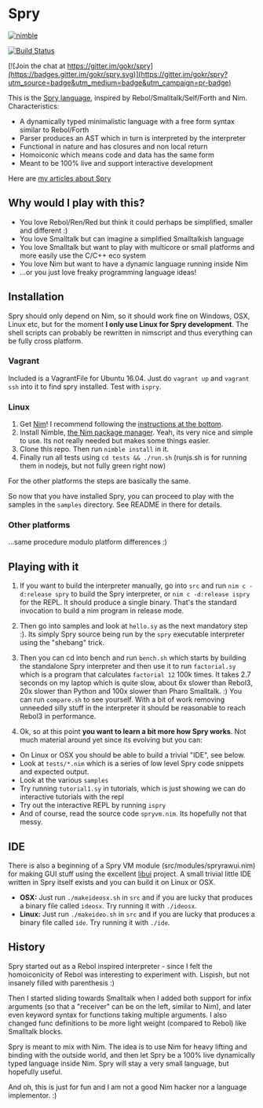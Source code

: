 # Spry

[![nimble](https://raw.githubusercontent.com/yglukhov/nimble-tag/master/nimble_js.png)](https://github.com/yglukhov/nimble-tag)

[![Build Status](https://travis-ci.org/gokr/spry.svg?branch=master)](https://travis-ci.org/gokr/spry)

[![Join the chat at https://gitter.im/gokr/spry](https://badges.gitter.im/gokr/spry.svg)](https://gitter.im/gokr/spry?utm_source=badge&utm_medium=badge&utm_campaign=pr-badge)


This is the [Spry language](http://sprylang.org), inspired by Rebol/Smalltalk/Self/Forth and Nim. Characteristics:

* A dynamically typed minimalistic language with a free form syntax similar to Rebol/Forth
* Parser produces an AST which in turn is interpreted by the interpreter
* Functional in nature and has closures and non local return
* Homoiconic which means code and data has the same form
* Meant to be 100% live and support interactive development

Here are [my articles about Spry](http://goran.krampe.se/category/spry)

## Why would I play with this?

* You love Rebol/Ren/Red but think it could perhaps be simplified, smaller and different :)
* You love Smalltalk but can imagine a simplified Smalltalkish language 
* You love Smalltalk but want to play with multicore or small platforms and more easily use the C/C++ eco system
* You love Nim but want to have a dynamic language running inside Nim
* ...or you just love freaky programming language ideas!

## Installation

Spry should only depend on Nim, so it should work fine on Windows, OSX, Linux etc, but
for the moment **I only use Linux for Spry development**. The shell scripts can probably be rewritten
in nimscript and thus everything can be fully cross platform.

### Vagrant
Included is a VagrantFile for Ubuntu 16.04. Just do `vagrant up` and `vagrant ssh` into it to find spry installed. Test with `ispry`.

### Linux
1. Get [Nim](http://www.nim-lang.org)! I recommend following the [instructions at the bottom](http://nim-lang.org/download.html).
2. Install Nimble, [the Nim package manager](https://github.com/nim-lang/nimble). Yeah, its very nice and simple to use. Its not really needed but makes some things easier.
3. Clone this repo. Then run `nimble install` in it.
4. Finally run all tests using `cd tests && ./run.sh` (runjs.sh is for running them in nodejs, but not fully green right now)

For the other platforms the steps are basically the same.

So now that you have installed Spry, you can proceed to play with the samples in the `samples` directory.
See README in there for details.

### Other platforms

...same procedure modulo platform differences :)


## Playing with it

1. If you want to build the interpreter manually, go into `src` and run
`nim c -d:release spry` to build the Spry interpreter, or `nim c -d:release ispry` for the REPL. It should produce a single binary.
That's the standard invocation to build a nim program in release mode.

2. Then go into samples and look at `hello.sy` as the next mandatory step :).
Its simply Spry source being run by the `spry` executable interpreter using the "shebang" trick.

4. Then you can cd into bench and run `bench.sh` which starts by building the standalone Spry interpreter
and then use it to run `factorial.sy` which is a program that calculates `factorial 12`
100k times. It takes 2.7 seconds on my laptop which is quite slow, about 6x slower than
Rebol3, 20x slower than Python and 100x slower than Pharo Smalltalk. :) You can run `compare.sh`
to see yourself. With a bit of work removing unneeded silly stuff in the interpreter it should
be reasonable to reach Rebol3 in performance.

4. Ok, so at this point **you want to learn a bit more how Spry works**. Not much material around yet since its evolving but you can:

* On Linux or OSX you should be able to build a trivial "IDE", see below.
* Look at `tests/*.nim` which is a series of low level Spry code snippets and expected output.
* Look at the various `samples`
* Try running `tutorial1.sy` in tutorials, which is just showing we can do interactive tutorials with the repl
* Try out the interactive REPL by running `ispry`
* And of course, read the source code `spryvm.nim`. Its hopefully not that messy.

## IDE
There is also a beginning of a Spry VM module (src/modules/spryrawui.nim) for making GUI stuff using the excellent [libui](http://github.com/andlabs/libui) project. A small trivial little IDE written in Spry itself exists and you can build it on Linux or OSX.

* **OSX:** Just run `./makeideosx.sh` in `src` and if you are lucky that produces a binary file called `ideosx`. Try running it with `./ideosx`.
* **Linux:** Just run `./makeideo.sh` in `src` and if you are lucky that produces a binary file called `ide`. Try running it with `./ide`.

## History
Spry started out as a Rebol inspired interpreter - since I felt the homoiconicity
of Rebol was interesting to experiment with. Lispish, but not insanely filled
with parenthesis :)

Then I started sliding towards Smalltalk when I added both support for infix
arguments (so that a "receiver" can be on the left, similar to Nim), and later
even keyword syntax for functions taking multiple arguments. I also changed func
definitions to be more light weight (compared to Rebol) like Smalltalk blocks.

Spry is meant to mix with Nim. The idea is to use Nim for heavy lifting and binding
with the outside world, and then let Spry be a 100% live dynamically typed
language inside Nim. Spry will stay a very small language, but hopefully useful.

And oh, this is just for fun and I am not a good Nim hacker nor a language
implementor. :)